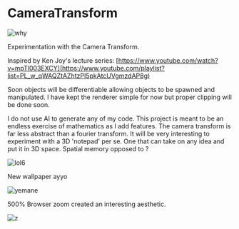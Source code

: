 # CameraTransform
![why](https://github.com/samcoble/CameraTransform/assets/32228102/2246db0e-ab24-4df5-8db0-ca2aac341198)

Experimentation with the Camera Transform.

Inspired by Ken Joy's lecture series: [https://www.youtube.com/watch?v=mpTl003EXCY](https://www.youtube.com/playlist?list=PL_w_qWAQZtAZhtzPI5pkAtcUVgmzdAP8g)

Soon objects will be differentiable allowing objects to be spawned and manipulated.
I have kept the renderer simple for now but proper clipping will be done soon.

I do not use AI to generate any of my code.
This project is meant to be an endless exercise of mathematics as I add features. The camera transform is far less abstract than a fourier transform.
It will be very interesting to experiment with a 3D 'notepad' per se. One that can take on any idea and put it in 3D space. Spatial memory opposed to ?   


![lol6](https://github.com/samcoble/CameraTransform/assets/32228102/84e7c787-7f3a-4d33-82a1-c9c3b57837a4)

New wallpaper ayyo

![yemane](https://github.com/samcoble/CameraTransform/assets/32228102/9776e7f2-9d8e-444a-8106-3f9477ebd680)



500% Browser zoom created an interesting aesthetic.

![z](https://github.com/samcoble/CameraTransform/assets/32228102/f72532c8-51c6-4779-816e-90a506dcb637)



